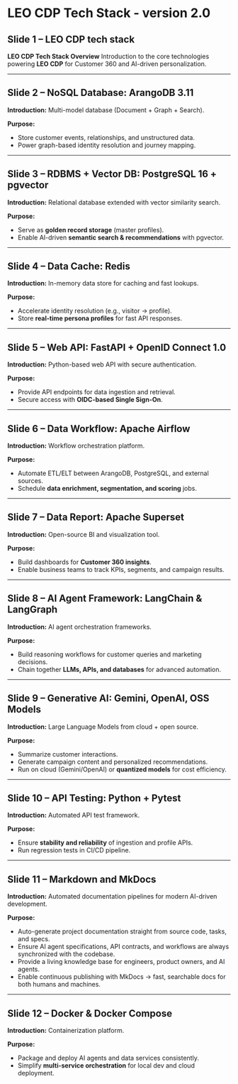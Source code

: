 # LEO CDP Tech Stack - version 2.0

## **Slide 1 – LEO CDP tech stack**

**LEO CDP Tech Stack Overview**
Introduction to the core technologies powering **LEO CDP** for Customer 360 and AI-driven personalization.

---

## **Slide 2 – NoSQL Database: ArangoDB 3.11**

**Introduction:** Multi-model database (Document + Graph + Search).

**Purpose:**

* Store customer events, relationships, and unstructured data.
* Power graph-based identity resolution and journey mapping.

---

## **Slide 3 – RDBMS + Vector DB: PostgreSQL 16 + pgvector**

**Introduction:** Relational database extended with vector similarity search.

**Purpose:**

* Serve as **golden record storage** (master profiles).
* Enable AI-driven **semantic search & recommendations** with pgvector.

---

## **Slide 4 – Data Cache: Redis**

**Introduction:** In-memory data store for caching and fast lookups.

**Purpose:**

* Accelerate identity resolution (e.g., visitor → profile).
* Store **real-time persona profiles** for fast API responses.

---

## **Slide 5 – Web API: FastAPI + OpenID Connect 1.0**

**Introduction:** Python-based web API with secure authentication.

**Purpose:**

* Provide API endpoints for data ingestion and retrieval.
* Secure access with **OIDC-based Single Sign-On**.

---

## **Slide 6 – Data Workflow: Apache Airflow**

**Introduction:** Workflow orchestration platform.

**Purpose:**

* Automate ETL/ELT between ArangoDB, PostgreSQL, and external sources.
* Schedule **data enrichment, segmentation, and scoring** jobs.

---

## **Slide 7 – Data Report: Apache Superset**

**Introduction:** Open-source BI and visualization tool.

**Purpose:**

* Build dashboards for **Customer 360 insights**.
* Enable business teams to track KPIs, segments, and campaign results.

---

## **Slide 8 – AI Agent Framework: LangChain & LangGraph**

**Introduction:** AI agent orchestration frameworks.

**Purpose:**

* Build reasoning workflows for customer queries and marketing decisions.
* Chain together **LLMs, APIs, and databases** for advanced automation.

---

## **Slide 9 – Generative AI: Gemini, OpenAI, OSS Models**

**Introduction:** Large Language Models from cloud + open source.

**Purpose:**

* Summarize customer interactions.
* Generate campaign content and personalized recommendations.
* Run on cloud (Gemini/OpenAI) or **quantized models** for cost efficiency.

---

## **Slide 10 – API Testing: Python + Pytest**

**Introduction:** Automated API test framework.

**Purpose:**

* Ensure **stability and reliability** of ingestion and profile APIs.
* Run regression tests in CI/CD pipeline.

---

## **Slide 11 – Markdown and MkDocs**

**Introduction:** Automated documentation pipelines for modern AI-driven development.

**Purpose:**

* Auto-generate project documentation straight from source code, tasks, and specs.
* Ensure AI agent specifications, API contracts, and workflows are always synchronized with the codebase.
* Provide a living knowledge base for engineers, product owners, and AI agents.
* Enable continuous publishing with MkDocs → fast, searchable docs for both humans and machines.

---

## **Slide 12 – Docker & Docker Compose**

**Introduction:** Containerization platform.

**Purpose:**

* Package and deploy AI agents and data services consistently.
* Simplify **multi-service orchestration** for local dev and cloud deployment.
